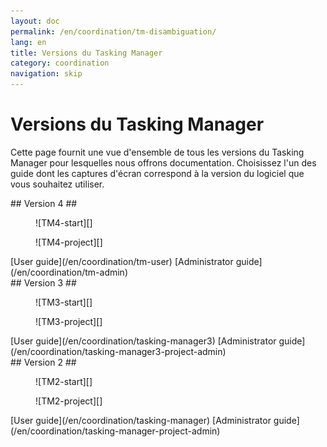 ```yaml
---
layout: doc
permalink: /en/coordination/tm-disambiguation/
lang: en
title: Versions du Tasking Manager
category: coordination
navigation: skip
---
```


Versions du Tasking Manager
============

Cette page fournit une vue d'ensemble de tous les versions du Tasking Manager pour lesquelles nous offrons documentation. Choisissez l'un des guide dont les captures d'écran correspond à la version du logiciel que vous souhaitez utiliser.

<div class='disambiguation-version' markdown="1">
## Version 4 ##

<figure markdown="1">
![TM4-start][]
</figure>
<figure markdown="1">
![TM4-project][]
</figure>

<div class='disambiguation-link' markdown="1">
[User guide](/en/coordination/tm-user) [Administrator guide](/en/coordination/tm-admin)
</div>
</div>

<div class='disambiguation-version' markdown="1">
## Version 3 ##

<figure markdown="1">
![TM3-start][]
</figure>
<figure markdown="1">
![TM3-project][]
</figure>

<div class='disambiguation-link' markdown="1">
[User guide](/en/coordination/tasking-manager3) [Administrator guide](/en/coordination/tasking-manager3-project-admin)
</div>
</div>


<div class='disambiguation-version' markdown="1">
## Version 2 ##

<figure markdown="1">
![TM2-start][]
</figure>
<figure markdown="1">
![TM2-project][]
</figure>

<div class='disambiguation-link' markdown="1">
[User guide](/en/coordination/tasking-manager) [Administrator guide](/en/coordination/tasking-manager-project-admin)
</div>
</div>


[TM2-start]: /images/coordination/tasking_manager_image01.png
[TM2-project]: /images/coordination/tasking_manager_image04.png
[TM3-start]: /images/coordination/tm3-start.png
[TM3-project]: /images/coordination/tm3-project.png
[TM4-start]: /images/coordination/tm4-start.png
[TM4-project]: /images/coordination/tm4-project.png

